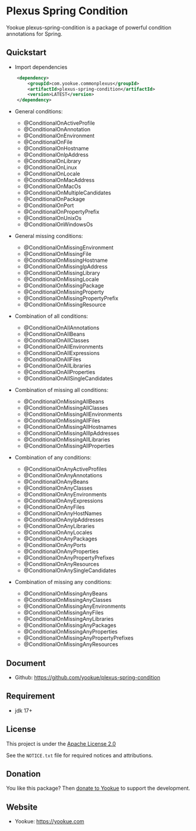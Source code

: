 # Plexus Spring Condition

Yookue plexus-spring-condition is a package of powerful condition annotations for Spring.

## Quickstart

- Import dependencies

```xml
    <dependency>
        <groupId>com.yookue.commonplexus</groupId>
        <artifactId>plexus-spring-condition</artifactId>
        <version>LATEST</version>
    </dependency>
```

- General conditions:
  - @ConditionalOnActiveProfile
  - @ConditionalOnAnnotation
  - @ConditionalOnEnvironment
  - @ConditionalOnFile
  - @ConditionalOnHostname
  - @ConditionalOnIpAddress
  - @ConditionalOnLibrary
  - @ConditionalOnLinux
  - @ConditionalOnLocale
  - @ConditionalOnMacAddress
  - @ConditionalOnMacOs
  - @ConditionalOnMultipleCandidates
  - @ConditionalOnPackage
  - @ConditionalOnPort
  - @ConditionalOnPropertyPrefix
  - @ConditionalOnUnixOs
  - @ConditionalOnWindowsOs

- General missing conditions:
  - @ConditionalOnMissingEnvironment
  - @ConditionalOnMissingFile
  - @ConditionalOnMissingHostname
  - @ConditionalOnMissingIpAddress
  - @ConditionalOnMissingLibrary
  - @ConditionalOnMissingLocale
  - @ConditionalOnMissingPackage
  - @ConditionalOnMissingProperty
  - @ConditionalOnMissingPropertyPrefix
  - @ConditionalOnMissingResource

- Combination of all conditions:
  - @ConditionalOnAllAnnotations
  - @ConditionalOnAllBeans
  - @ConditionalOnAllClasses
  - @ConditionalOnAllEnvironments
  - @ConditionalOnAllExpressions
  - @ConditionalOnAllFiles
  - @ConditionalOnAllLibraries
  - @ConditionalOnAllProperties
  - @ConditionalOnAllSingleCandidates

- Combination of missing all conditions:
  - @ConditionalOnMissingAllBeans
  - @ConditionalOnMissingAllClasses
  - @ConditionalOnMissingAllEnvironments
  - @ConditionalOnMissingAllFiles
  - @ConditionalOnMissingAllHostnames
  - @ConditionalOnMissingAllIpAddresses
  - @ConditionalOnMissingAllLibraries
  - @ConditionalOnMissingAllProperties

- Combination of any conditions:
  - @ConditionalOnAnyActiveProfiles
  - @ConditionalOnAnyAnnotations
  - @ConditionalOnAnyBeans
  - @ConditionalOnAnyClasses
  - @ConditionalOnAnyEnvironments
  - @ConditionalOnAnyExpressions
  - @ConditionalOnAnyFiles
  - @ConditionalOnAnyHostNames
  - @ConditionalOnAnyIpAddresses
  - @ConditionalOnAnyLibraries
  - @ConditionalOnAnyLocales
  - @ConditionalOnAnyPackages
  - @ConditionalOnAnyPorts
  - @ConditionalOnAnyProperties
  - @ConditionalOnAnyPropertyPrefixes
  - @ConditionalOnAnyResources
  - @ConditionalOnAnySingleCandidates

- Combination of missing any conditions:
  - @ConditionalOnMissingAnyBeans
  - @ConditionalOnMissingAnyClasses
  - @ConditionalOnMissingAnyEnvironments
  - @ConditionalOnMissingAnyFiles
  - @ConditionalOnMissingAnyLibraries
  - @ConditionalOnMissingAnyPackages
  - @ConditionalOnMissingAnyProperties
  - @ConditionalOnMissingAnyPropertyPrefixes
  - @ConditionalOnMissingAnyResources

## Document

- Github: https://github.com/yookue/plexus-spring-condition

## Requirement

- jdk 17+

## License

This project is under the [Apache License 2.0](https://www.apache.org/licenses/LICENSE-2.0)

See the `NOTICE.txt` file for required notices and attributions.

## Donation

You like this package? Then [donate to Yookue](https://yookue.com/public/donate) to support the development.

## Website

- Yookue: https://yookue.com
